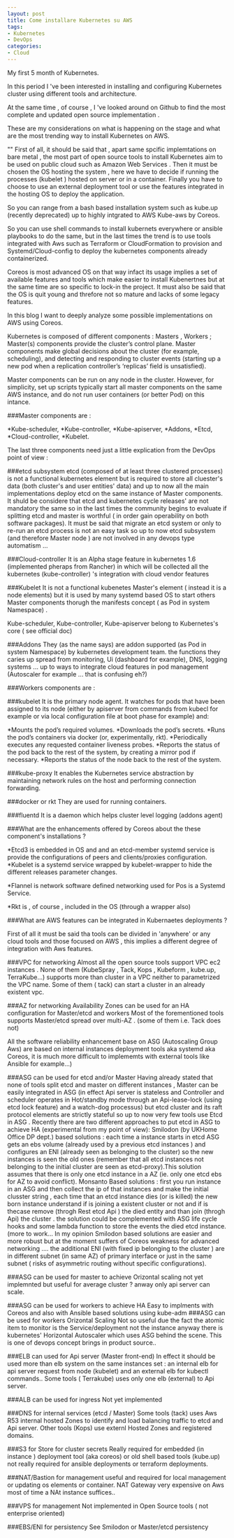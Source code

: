 ```yaml
---
layout: post
title: Come installare Kubernetes su AWS
tags:
- Kubernetes
- DevOps
categories:
- Cloud
---
```




My first 5 month of Kubernetes.  

In this period  I 've been interested in installing and configuring Kubernetes cluster using different tools and architecture.

At the same time , of course , I 've looked around on Github to find the most complete and updated open source implementation .


These are my considerations on what is happening on the stage and what are the most trending way to install Kubernetes on AWS.
</div>
"<!-- more -->"
First of all,  it should be said that , apart same spcific implemtations on bare metal , the most part of open source tools to install Kubernetes   aim to be used on public cloud such as Amazon Web Services . Then it must be chosen the OS hosting the system , here we have to decide  if running the processes (kubelet ) hosted on server or in a container. Finally  you have to choose to use an external deployment tool or use the features integrated in the hosting OS to deploy the application. 

So you can range from a bash based  installation system such as kube.up (recently deprecated) up to highly intgrated to AWS Kube-aws by Coreos.

So you can use shell commands to install kubernets everywhere or ansible playbooks to do the same, but in the last times the trend is to use tools integrated with Aws such as Terraform or CloudFormation to provision and  Systemd/Cloud-config to deploy the kubernetes components already containerized.

Coreos is most advanced  OS on that way  infact its usage  implies a set of available features and tools which make easier to install Kubenertnes  but at the same time are so specific to lock-in the project. It must also be said that the OS is quit young and threfore not so mature and lacks of some legacy features.

In this blog I want to deeply analyze some possible implementations on AWS using Coreos. 

Kubernetes is composed of different components : Masters , Workers ; Master(s) components provide the cluster’s control plane. Master components make global decisions about the cluster (for example, scheduling), and detecting and responding to cluster events (starting up a new pod when a replication controller’s ‘replicas’ field is unsatisfied).

Master components can be run on any node in the cluster. However, for simplicity, set up scripts typically start all master components on the same AWS instance, and do not run user containers (or better Pod) on this intance. 

###Master components are : 

*Kube-scheduler,
*Kube-controller,
*Kube-apiserver,
*Addons,
*Etcd,
*Cloud-controller,
*Kubelet.

 The last three components need just a little explication from the DevOps point of view : 

###etcd subsystem
etcd (composed of at least three clustered processes)  is not a functional kubernetes element but is required to store  all cluester's data (both cluster's and user entities' data) and up to now all the main implementations deploy etcd on the same instance of Master components. It shuld be considere that etcd and kubernetes cycle releases' are not mandatory the same so in the last times the community begins to evaluate if splitting etcd and master is worthful ( in order gain operability on both software packages). It must be said that  migrate an etcd system or only to re-run an etcd process is not an easy task so up to now   etcd subsystem (and therefore Master node ) are not involved in any devops type automatism ...

###Cloud-controller
It is an Alpha stage feature in kubernetes 1.6 (implemented pheraps from Rancher) in which will be collected all the kubernetes (kube-controller) 's  integration with cloud vendor features

###Kubelet
It is not a functional kubenetes Master's element ( instead it  is a node elements) but it is used  by many systemd based OS to start others Master components thorugh the manifests concept ( as Pod in system Namespace) . 

Kube-scheduler, Kube-controller, Kube-apiserver belong to Kubernetes's core ( see official doc)

###Addons
They (as the name says) are addon supported (as Pod in system Namespace) by kubernetes development team. the functions they caries up  spread from monitoring, Ui (dashboard for example), DNS, logging systems    ... up to ways to integrate cloud features in pod management (Autoscaler for example ... that is confusing eh?)

 

###Workers components are : 


###kubelet
It is the primary node agent. It watches for pods that have been assigned to its node (either by apiserver from commands from kubecl  for example  or via local configuration file at boot phase for example) and:

   *Mounts the pod’s required volumes.
   *Downloads the pod’s secrets.
   *Runs the pod’s containers via docker (or, experimentally, rkt).
   *Periodically executes any requested container liveness probes.
   *Reports the status of the pod back to the rest of the system, by creating a mirror pod if necessary.
   *Reports the status of the node back to the rest of the system.

###kube-proxy
It enables the Kubernetes service abstraction by maintaining network rules on the host and performing connection forwarding.

###docker or rkt
They  are used for running containers.

###fluentd
It is a daemon which helps cluster level logging (addons agent)

###What are the enhancements offered by Coreos about the these component's installations ?

*Etcd3 is embedded in OS and and an etcd-member systemd service is provide the configurations of peers and clients/proxies configuration.
*Kubelet is a systemd service wrapped by kubelet-wrapper to hide the different releases parameter changes.

*Flannel is network software defined networking used for Pos is a Systemd Service.

*Rkt is , of course ,  included in the OS (through a wrapper also)

###What are AWS features can be integrated in Kubernaetes deployments ?

First of all it must be said tha tools can be divided in 'anywhere'  or any cloud tools and those focused on AWS , this implies a different degree of integration with  Aws features.

###VPC for networking
Almost all the open source tools support VPC ec2 instances . None of them (KubeSpray , Tack, Kops , Kubeform , kube.up, TerraKube...) supports  more than cluster in a VPC neither to parametrized the VPC name. Some of them ( tack) can start a cluster in an already existent vpc.

###AZ  for networking 
Availability Zones can be used for an HA configuration for Master/etcd and workers Most of the forementioned tools supports Master/etcd spread over multi-AZ . (some of them i.e. Tack does not)


All the  software reliability enhancement base on ASG (Autoscaling Group Aws)  are based on  internal instances deployment tools aka systemd aka Coreos, it is much more difficult to implememts with external tools like Ansible for example...)

###ASG can be used for  etcd and/or Master
Having already stated that none of tools split etcd and master on different instances , Master can be easily integrated in ASG (in  effect Api server is stateless and Controller and scheduler operates in Hot/standby mode through an Api-lease-lock (using etcd lock feature) and a watch-dog processus)  but etcd cluster and its raft protocol elements are strictly stateful so up to now very few tools use Etcd in ASG .
Recently there are two different approaches to put  etcd in ASG to achieve HA  (experimental from my point of view):
Smilodon (by UKHome Office DP dept.) based solutions  : each time a instance starts in  etcd ASG gets an ebs volume (already used by a previous etcd instances ) and  configures an ENI (already seen as belonging to the cluster) so the new instances is seen the old ones (remember that all etcd instances not belonging to the initial  cluster are seen as etcd-proxy).This solution assumes that there is only one etcd instance in a AZ (ie. only one etcd  ebs for AZ to avoid conflict). 
Monsanto Based solutions : first you run instance  in an ASG and then  collect the ip of that instances and make  the initial clusster string , each time that an etcd instance dies (or is killed) the new born instance understand if is joining a existent cluster or not and if is thecase remove (throgh Rest etcd Api ) the died  entity and than join (throgh Api) the cluster . the solution could be complemented with ASG life cycle hooks and some lambda function to store the events the died  etcd instance. (more to work...
In my opinion Smilodon based solutions are easier and more robust but at the moment suffers of Coreos weakness for advanced networking .... the additional ENI (with fixed ip belonging to  the cluster ) are in different subnet (in same AZ) of primary interface or just in the same subnet ( risks of  asymmetric routing without specific configurations).

###ASG can be used for master   to achieve Orizontal scaling
not yet implemnted but useful for average cluster ? anway only api server can scale.



###ASG can be used for workers to  achieve HA 
Easy to implments with Coreos and also with Ansible based solutions using kube-adm
###ASG can be used for workers Orizontal Scaling
Not  so useful due the fact the atomic item to monitor is the Service/deployment not the instance anyway there is kubernetes' Horizontal Autoscaler which uses ASG behind the scene. This is one of devops concept brings in  product source..


###ELB can used for Api server (Master front-end)
In effect it should be used more than elb system on the same instances set : an internal elb for api server request from node (kubelet) and an external elb for kubectl commands.. Some tools ( Terrakube) uses only one elb (external) to Api server.

###ALB  can be used for ingress
Not yet implemented

###DNS for internal services (etcd / Master)
Some tools (tack)  uses Aws R53 internal hosted Zones to identify and load balancing traffic to etcd and Api server. Other tools (Kops) use externl Hosted Zones  and registered domains.

###S3 for Store for cluster secrets
Really required for embedded  (in instance ) deployment tool (aka coreos) or old shell based tools (kube.up) not really required for ansible deployments or terraform deployments.


###NAT/Bastion for management
useful and required for local management or updating  os elements or container. NAT Gateway very expensive on Aws most of time  a NAt instance suffices..

###VPS for management
Not implemented in Open Source tools ( not enterprise oriented)


###EBS/ENI for persistency
See Smilodon or Master/etcd persistency

